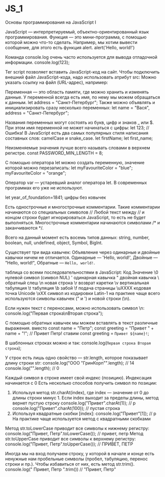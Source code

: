 # JS_1
Основы программирования на JavaScript I

JavaScript — интерпретируемый, объектно-ориентированный язык программирования.
Функция — это мини-программа, с помощью которой можно что-то сделать. 
Например, мы хотим вывести сообщение, для этого есть функция alert. alert('Hello, world!')

Команда console.log очень часто используется для вывода отладочной информации. console.log(123);

Тег script позволяет вставить JavaScript-код на сайт. <script></script>
Чтобы подключить внешний файл JavaScript-кода, надо использовать атрибут src: <script src="js/script.js"></script>
Можно указать ссылку на файл (URL-адрес), например: <script src="https://example.com/somescripts/script.js"></script>

Переменная — это область памяти, где можно хранить и изменять данные. 
У переменной всегда есть имя, по нему мы можем обращаться к данным.  let address = "Санкт-Петербург";
Также можно объявлять и инициализировать сразу несколько переменных: let name = "Вася", address = "Санкт-Петербург";

Названия переменных могут состоять из букв, цифр и знаков _ или $. При этом имя переменной не может начинаться с цифры: let 123; // Ошибка!
В JavaScript есть два самых популярных стиля написания составных слов: camelCase и snake_case. let firstName; let first_name;

Неизменяемые значения лучше всего называть словами в верхнем регистре. const PASSWORD_MIN_LENGTH = 8;

С помощью оператора let можно создать переменную, значение которой можно перезаписать: 
let myFavouriteColor = "blue"; 
myFavouriteColor = "orange";

Оператор var — устаревший аналог оператора let. В современных программах его уже не используют.

let year_of_foundation=1841; цифры без ковычек 

Есть однострочные и многострочные комментарии. Такие комментарии начинаются со специальных символов //
Любой текст между // и концом строки будет игнорироваться JavaScript, то есть не будет выполняться. 
Многострочные комментарии начинаются символами /* и заканчиваются */.

Всего на данный момент есть восемь типов данных: string,
number,
boolean,
null,
undefined,
object,
Symbol,
BigInt.

Существует три вида кавычек: Объявление через одинарные и двойные кавычки ничем не отличается.
Одинарные — 'Hello, world!',
Двойные — "Hello, world!",
Обратные — `Hello, world!`.

таблица со всеми последовательностями в JavaScript:
Код	Значение
\0	нулевой символ (символ NUL)
\'	одинарная кавычка
\"	двойная кавычка
\\	обратный слеш
\n	новая строка
\r	возврат каретки
\v	вертикальная табуляция
\t	табуляция
\b	забой
\f	подача страницы
\uXXXX	кодовая точка Unicode
\xXX	символ из кодировки Latin-1
на практике чаще всего используются символы кавычек (\" и \') и новой строки (\n).

Если нужен текст с переносами, можно использовать символ \n: console.log("Первая строка\nВторая строка");

С помощью обратных кавычек мы можем вставлять в текст различные выражения. 
вместо 
const name = "Петр";
const greeting = "Привет " + name + "!"; // Привет Петр!
ставим
const greeting = `Привет ${name}!`;

В шаблонных строках можно и так:
console.log(`Первая строка
Вторая строка`); 

У строк есть лишь одно свойство — str.length, которое показывает длину строки str:
console.log("ООО \"ГринКорп\"".length); // 14
console.log("".length); // 0

Каждый символ в строке имеет свой индекс (позицию). Индексация начинается с 0
Есть несколько способов получить символ по позиции:
1. Используя метод str.charAt(index), где index — значение от 0 до длины строки минус 1. Если index выходит за пределы длины, метод вернет пустую строку 
console.log("Привет".charAt(1)); // р
console.log("Привет".charAt(100)); // пустая строка
2. Используя квадратные скобки [index]: console.log("Привет"[1]); // р
На практике чаще используется метод с квадратными скобками

Метод str.toLowerCase приводит все символы к нижнему регистру: console.log("Привет, Петр".toLowerCase()); // привет, петр
Метод str.toUpperCase приводит все символы к верхнему регистру: console.log("Привет, Петр".toUpperCase()); // ПРИВЕТ, ПЕТР

Иногда мы на вход получаем строку, у которой в начале и конце есть ненужные нам пробельные символы (пробел, табуляцию, перенос строки и пр.). Чтобы избавиться от них, есть метод str.trim(). 
console.log("   Привет, Петр   ".trim()) // "Привет, Петр"




